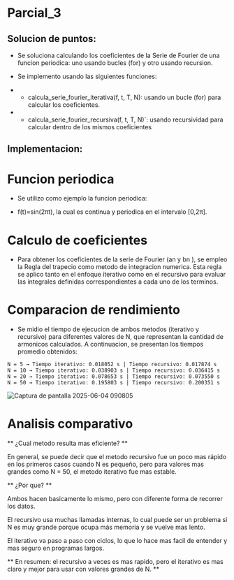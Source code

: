 # Parcial_3

## Solucion de puntos:

* Se soluciona calculando los coeficientes de la Serie de Fourier de una funcion periodica: uno usando bucles (for) y otro usando recursion.

* Se implemento usando las siguientes funciones:

* - calcula_serie_fourier_iterativa(f, t, T, N): usando un bucle (for) para calcular los coeficientes.
* - calcula_serie_fourier_recursiva(f, t, T, N)`: usando recursividad para calcular dentro de los mismos coeficientes

## Implementacion:

# Funcion periodica

* Se utilizo como ejemplo la funcion periodica: 

* f(t)=sin(2πt), la cual es continua y periodica en el intervalo [0,2π].

# Calculo de coeficientes

* Para obtener los coeficientes de la serie de Fourier (an y bn ), se empleo la Regla del trapecio como metodo de integracion numerica. Esta regla se aplico tanto en el enfoque iterativo como en el recursivo para evaluar las integrales definidas correspondientes a cada uno de los terminos.

# Comparacion de rendimiento

* Se midio el tiempo de ejecucion de ambos metodos (iterativo y recursivo) para diferentes valores de N, que representan la cantidad de armonicos calculados. A continuacion, se presentan los tiempos promedio obtenidos:

```
N = 5 → Tiempo iterativo: 0.018052 s | Tiempo recursivo: 0.017874 s
N = 10 → Tiempo iterativo: 0.038903 s | Tiempo recursivo: 0.036415 s
N = 20 → Tiempo iterativo: 0.078653 s | Tiempo recursivo: 0.073550 s
N = 50 → Tiempo iterativo: 0.195803 s | Tiempo recursivo: 0.200351 s
```
![Captura de pantalla 2025-06-04 090805](https://github.com/user-attachments/assets/3e69afab-1b86-46f0-afc2-3af9a729355a)
   
# Analisis comparativo

** ¿Cual metodo resulta mas eficiente? **

En general, se puede decir que el metodo recursivo fue un poco mas rápido en los primeros casos cuando N es pequeño, pero para valores mas grandes como N = 50, el metodo iterativo fue mas estable.

** ¿Por que? **

Ambos hacen basicamente lo mismo, pero con diferente forma de recorrer los datos.

El recursivo usa muchas llamadas internas, lo cual puede ser un problema si N es muy grande porque ocupa más memoria y se vuelve mas lento.

El iterativo va paso a paso con ciclos, lo que lo hace mas facil de entender y mas seguro en programas largos.

** En resumen: el recursivo a veces es mas rapido, pero el iterativo es mas claro y mejor para usar con valores grandes de N. **


